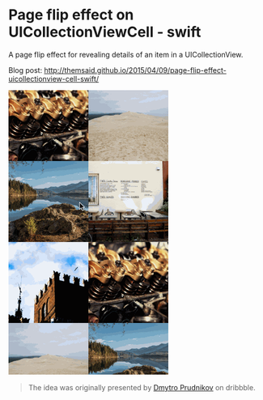 # Page flip effect on UICollectionViewCell - swift
A page flip effect for revealing details of an item in a UICollectionView.

Blog post: http://themsaid.github.io/2015/04/09/page-flip-effect-uicollectionview-cell-swift/

![Final product](Project3.gif)


> The idea was originally presented by [Dmytro Prudnikov](https://dribbble.com/shots/1758298-Find-Friends-Interaction?list=following&offset=36) on dribbble.
